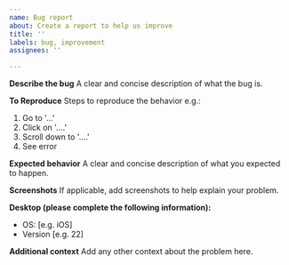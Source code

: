 ```yaml
---
name: Bug report
about: Create a report to help us improve
title: ''
labels: bug, improvement
assignees: ''

---
```


**Describe the bug**
A clear and concise description of what the bug is.

**To Reproduce**
Steps to reproduce the behavior e.g.:
1. Go to '...'
2. Click on '....'
3. Scroll down to '....'
4. See error

**Expected behavior**
A clear and concise description of what you expected to happen.

**Screenshots**
If applicable, add screenshots to help explain your problem.

**Desktop (please complete the following information):**
 - OS: [e.g. iOS]
 - Version [e.g. 22]

**Additional context**
Add any other context about the problem here.
